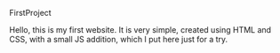 FirstProject

Hello, this is my first website.
It is very simple, created using HTML and CSS, with a small JS addition, which I put here just for a try.
